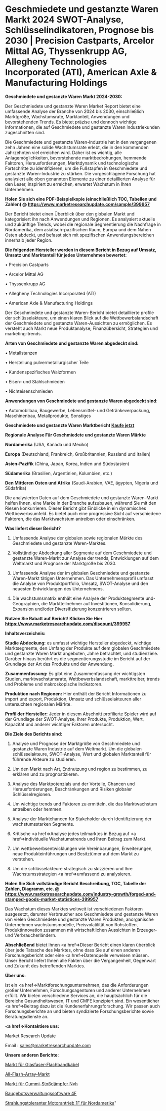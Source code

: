 # Geschmiedete und gestanzte Waren Markt 2024 SWOT-Analyse, Schlüsselindikatoren, Prognose bis 2030 | Precision Castparts, Arcelor Mittal AG, Thyssenkrupp AG, Allegheny Technologies Incorporated (ATI), American Axle & Manufacturing Holdings

<strong>Geschmiedete und gestanzte Waren Markt 2024-2030:</strong>

Der Geschmiedete und gestanzte Waren Market Report bietet eine umfassende Analyse der Branche von 2024 bis 2030, einschließlich Marktgröße, Wachstumsrate, Marktanteil, Anwendungen und bevorstehenden Trends. Es bietet präzise und dennoch wichtige Informationen, die auf Geschmiedete und gestanzte Waren Industriekunden zugeschnitten sind.

Die Geschmiedete und gestanzte Waren-Industrie hat in den vergangenen zehn Jahren eine solide Wachstumsrate erlebt, die in den kommenden Jahrzehnten viel erreichen wird. Daher ist es wichtig, alle Anlagemöglichkeiten, bevorstehende marktbedrohungen, hemmende Faktoren, Herausforderungen, Marktdynamik und technologische Fortschritte zu identifizieren, um die Fußstapfen in Geschmiedete und gestanzte Waren-Industrie zu stärken. Die vorgeschlagene Forschung hat analysiert alle oben genannten Elemente zu einer detaillierten Analyse für den Leser, inspiriert zu erreichen, erwartet Wachstum in Ihren Unternehmen.

<strong>Holen Sie sich eine PDF-Beispielkopie (einschließlich TOC, Tabellen und Zahlen) @
</strong><strong><a href=https://www.marketresearchupdate.com/sample/399957><strong>https://www.marketresearchupdate.com/sample/399957</u></font></a></strong></strong>

Der Bericht bietet einen Überblick über den globalen Markt und kategorisiert ihn nach Anwendungen und Regionen. Es analysiert aktuelle und zukünftige Trends, wobei die regionale Segmentierung die Nachfrage in Nordamerika, dem asiatisch-pazifischen Raum, Europa und dem Nahen Osten abdeckt, und befasst sich mit spezifischen Anwendungsbereichen innerhalb jeder Region.

<strong>Die folgenden Hersteller werden in diesem Bericht in Bezug auf Umsatz, Umsatz und Marktanteil für jedes Unternehmen bewertet:</strong>

• Precision Castparts

• Arcelor Mittal AG

• Thyssenkrupp AG

• Allegheny Technologies Incorporated (ATI)

• American Axle & Manufacturing Holdings

Der Geschmiedete und gestanzte Waren-Bericht bietet detaillierte profile der schlüsselakteure, um einen klaren Blick auf die Wettbewerbslandschaft der Geschmiedete und gestanzte Waren-Aussichten zu ermöglichen. Es versteht auch Markt neue Produktanalyse, Finanzübersicht, Strategien und marketing-trends.

<strong>Arten von Geschmiedete und gestanzte Waren abgedeckt sind:</strong>

• Metallstanzen

• Herstellung pulvermetallurgischer Teile

• Kundenspezifisches Walzformen

• Eisen- und Stahlschmieden

• Nichteisenschmieden

<strong>Anwendungen von Geschmiedete und gestanzte Waren abgedeckt sind:</strong>

• Automobilbau, Baugewerbe, Lebensmittel- und Getränkeverpackung, Maschinenbau, Metallprodukte, Sonstiges

<strong>Geschmiedete und gestanzte Waren Marktbericht <a href=https://www.marketresearchupdate.com/buynow/399957>Kaufe jetzt</a></strong>

<strong>Regionale Analyse Für Geschmiedete und gestanzte Waren Märkte</strong>

<strong>Nordamerika</strong> (USA, Kanada und Mexiko)

<strong>Europa</strong> (Deutschland, Frankreich, Großbritannien, Russland und Italien)

<strong>Asien-Pazifik</strong> (China, Japan, Korea, Indien und Südostasien)

<strong>Südamerika</strong> (Brasilien, Argentinien, Kolumbien, etc.)

<strong>Den Mittleren</strong> <strong>Osten und Afrika</strong> (Saudi-Arabien, VAE, ägypten, Nigeria und Südafrika)

Die analysierten Daten auf dem Geschmiedete und gestanzte Waren-Markt helfen Ihnen, eine Marke in der Branche aufzubauen, während Sie mit den Riesen konkurrieren. Dieser Bericht gibt Einblicke in ein dynamisches Wettbewerbsumfeld. Es bietet auch eine progressive Sicht auf verschiedene Faktoren, die das Marktwachstum antreiben oder einschränken.

<strong>Was liefert dieser Bericht?</strong>

1. Umfassende Analyse der globalen sowie regionalen Märkte des Geschmiedete und gestanzte Waren-Marktes.

2. Vollständige Abdeckung aller Segmente auf dem Geschmiedete und gestanzte Waren-Markt zur Analyse der trends, Entwicklungen auf dem Weltmarkt und Prognose der Marktgröße bis 2030.

3. Umfassende Analyse der im globalen Geschmiedete und gestanzte Waren-Markt tätigen Unternehmen. Das Unternehmensprofil umfasst die Analyse von Produktportfolio, Umsatz, SWOT-Analyse und den neuesten Entwicklungen des Unternehmens.

4. Die wachstumsmatrix enthält eine Analyse der Produktsegmente und-Geographien, die Marktteilnehmer auf Investitionen, Konsolidierung, Expansion und/oder Diversifizierung konzentrieren sollten.

<strong>Nutzen Sie Rabatt auf Bericht! Klicken Sie Hier
</strong><strong><a href=https://www.marketresearchupdate.com/discount/399957>https://www.marketresearchupdate.com/discount/399957</b></u></font></strong></a>

<strong>Inhaltsverzeichnis:</strong>

<strong>Studie Abdeckung:</strong> es umfasst wichtige Hersteller abgedeckt, wichtige Marktsegmente, den Umfang der Produkte auf dem globalen Geschmiedete und gestanzte Waren Markt angeboten, Jahre betrachtet, und studienziele. Darüber hinaus berührt es die segmentierungsstudie im Bericht auf der Grundlage der Art des Produkts und der Anwendung.

<strong>Zusammenfassung:</strong> Es gibt eine Zusammenfassung der wichtigsten Studien, marktwachstumsrate, Wettbewerbslandschaft, markttreiber, trends und Probleme und makroskopische Indikatoren.

<strong>Produktion nach Regionen:</strong> Hier enthält der Bericht Informationen zu import und export, Produktion, Umsatz und schlüsselakteuren aller untersuchten regionalen Märkte.

<strong>Profil der Hersteller:</strong> Jeder in diesem Abschnitt profilierte Spieler wird auf der Grundlage der SWOT-Analyse, Ihrer Produkte, Produktion, Wert, Kapazität und anderer wichtiger Faktoren untersucht.

<strong>Die Ziele des Berichts sind:</strong>

1) Analyse und Prognose der Marktgröße von Geschmiedete und gestanzte Waren Industrie auf dem Weltmarkt.
Um die globalen schlüsselakteure, SWOT-Analyse, Wert und globalen Marktanteil für führende Akteure zu studieren.

2) Um den Markt nach Art, Endnutzung und region zu bestimmen, zu erklären und zu prognostizieren.

3) Analyse des Marktpotenzials und der Vorteile, Chancen und Herausforderungen, Beschränkungen und Risiken globaler Schlüsselregionen.

4) Um wichtige trends und Faktoren zu ermitteln, die das Marktwachstum antreiben oder hemmen.

5) Analyse der Marktchancen für Stakeholder durch Identifizierung der wachstumsstarken Segmente.

6) Kritische <a href=>Analyse</a> jedes teilmarktes in Bezug auf <a href=>individuelle</a> Wachstumstrends und Ihren Beitrag zum Markt.

7) Um wettbewerbsentwicklungen wie Vereinbarungen, Erweiterungen, neue Produkteinführungen und Besitztümer auf dem Markt zu verstehen.

8) Um die schlüsselakteure strategisch zu skizzieren und Ihre Wachstumsstrategien <a href=>umfassend</a> zu analysieren.

<strong>Holen Sie Sich vollständige Bericht Beschreibung, TOC, Tabelle der Zahlen, Diagramm, etc. @ </strong><strong><a href=https://www.marketresearchupdate.com/industry-growth/forged-and-stamped-goods-market-statistices-399957>https://www.marketresearchupdate.com/industry-growth/forged-and-stamped-goods-market-statistices-399957</a></font></strong>

Das Wachstum dieses Marktes weltweit ist verschiedenen Faktoren ausgesetzt, darunter Verbraucher ace Geschmiedete und gestanzte Waren von vielen Geschmiedete und gestanzte Waren Produkten, anorganische Unternehmen wachstumsmodelle, Preisvolatilität von Rohstoffen, Produktinnovation zusammen mit wirtschaftlichen Aussichten in Erzeuger-und Verbraucherländern.

<strong>Abschließend</strong> bietet Ihnen <a href=>Dieser</a> Bericht einen klaren überblick über jede Tatsache des Marktes, ohne dass Sie auf einen anderen Forschungsbericht oder eine <a href=>Datenquelle</a> verweisen müssen. Unser Bericht liefert Ihnen alle Fakten über die Vergangenheit, Gegenwart und Zukunft des betreffenden Marktes.

<strong>Über uns:</strong>

 ist ein <a href=>Marktfors</a>chungsunternehmen, das die Anforderungen großer Unternehmen, Forschungsagenturen und anderer Unternehmen erfüllt. Wir bieten verschiedene Services an, die hauptsächlich für die Bereiche Gesundheitswesen, IT und CMFE konzipiert sind. Ein wesentlicher <a href=>Beitrag</a> dazu ist die Kundenerfahrungsforschung. Wir passen auch Forschungsberichte an und bieten syndizierte Forschungsberichte sowie Beratungsdienste an.

<strong><a href=>Kontaktiere uns:</a></strong>

Market Research Update

Email : sales@marketresearchupdate.com

<strong>Unsere anderen Berichte:</strong>

<a href=https://www.linkedin.com/pulse/fiber-optic-ribbon-cable-market-witness-huge>Markt für Glasfaser-Flachbandkabel</a>

<a href=https://www.linkedin.com/pulse/all-flash-array-market-2023-top-key-players-types>All-Flash-Array-Markt</a>

<a href=https://www.linkedin.com/pulse/rubber-shock-absorber-nvh-market-2023-remarking>Markt für Gummi-Stoßdämpfer Nvh</a>

<a href=https://www.linkedin.com/pulse/construction-bid-management-software-4f>Baugebotsverwaltungssoftware 4F</a>

<a href=https://www.linkedin.com/pulse/north-america-radiation-tolerant-motor-drive-1f>Strahlungstoleranter Motorantrieb 1F für Nordamerika</a>"
